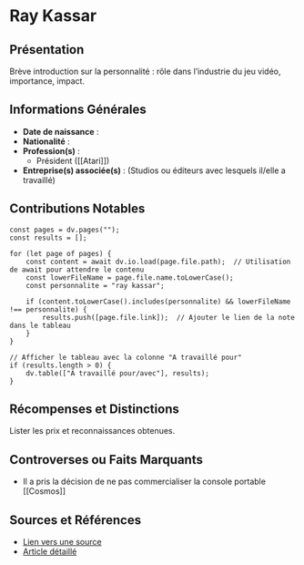 # Ray Kassar

## Présentation
Brève introduction sur la personnalité : rôle dans l’industrie du jeu vidéo, importance, impact.

## Informations Générales
- **Date de naissance** :  
- **Nationalité** :  
- **Profession(s)** : 
	- Président ([[Atari]])
- **Entreprise(s) associée(s)** : (Studios ou éditeurs avec lesquels il/elle a travaillé)  

## Contributions Notables

```dataviewjs
const pages = dv.pages("");
const results = [];

for (let page of pages) {
    const content = await dv.io.load(page.file.path);  // Utilisation de await pour attendre le contenu
    const lowerFileName = page.file.name.toLowerCase();
    const personnalite = "ray kassar";
    
    if (content.toLowerCase().includes(personnalite) && lowerFileName !== personnalite) {
        results.push([page.file.link]);  // Ajouter le lien de la note dans le tableau
    }
}

// Afficher le tableau avec la colonne "A travaillé pour"
if (results.length > 0) {
    dv.table(["A travaillé pour/avec"], results);
}

```

## Récompenses et Distinctions
Lister les prix et reconnaissances obtenues.

## Controverses ou Faits Marquants
- Il a pris la décision de ne pas commercialiser la console portable [[Cosmos]]
## Sources et Références
- [Lien vers une source](#)
- [Article détaillé](#)
